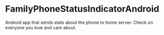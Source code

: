 # FamilyPhoneStatusIndicatorAndroid
Android app that sends stats about the phone to home server. Check on everyone you love and care about.
